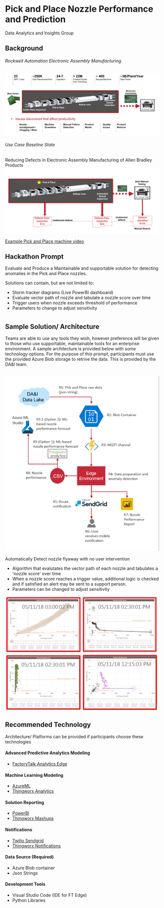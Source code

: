 # Pick and Place Nozzle Performance and Prediction
Data Analytics and Insights Group

## Background
###### Rockwell Automation Electronic Assembly Manufacturing
![EAM](Background_EAM.PNG)
###### Use Case Baseline State
Reducing Defects in Electronic Assembly Manufacturing of Allen Bradley Products
![Baseline](Background_Baseline.PNG)

[Example Pick and Place machine video]("https://www.youtube.com/watch?v=c8cY42-qMcM") 

## Hackathon Prompt

Evaluate and Produce a Maintainable and supportable solution for detecting anomalies in the Pick and Place nozzles.

Solutions can contain, but are not limited to:
- Storm tracker diagrams (Live PowerBI dashboard)
- Evaluate vector path of nozzle and tabulate a nozzle score over time
- Trigger users when nozzle exceeds threshold of performance
- Parameters to change to adjust sensitivity

#

## Sample Solution/ Architecture
Teams are able to use any tools they wish, however preference will be given to those who use supportable, maintainable tools for an enterprise environment.
A sample architecture is provided below with some technology options.  For the purpose of this prompt, participants must use the provided Azure Blob storage to retrive the data.  This is provided by the DA&I team.
## 
![Sample Architecture](SampleArchitecture.png)

Automatically Detect nozzle flyaway with no user intervention
- Algorithm that evalutates the vector path of each nozzle and tabulates a 'nozzle score' over time
- When a nozzle score reaches a trigger value, additional logic is checked and if satisfied an alert may be sent to a support person.
- Parameters can be changed to adjust sensitivity

![Sample Reports](Sample_Reports.png)

## Recommended Technology
Architecture/ Platforms can be provided if participants choose these technologies

#### Advanced Predictive Analytics Modeling
- [FactoryTalk Analytics Edge](FTEdge.md)

#### Machine Learning Modeling

- [AzureML](AzureML.md)
- [Thingworx Analytics](Thingworx.md)

#### Solution Reporting

- [PowerBI](PowerBI.md)
- [Thingworx Mashups](Thingworx.md)

#### Notifications

- [Twilio Sendgrid]("https://www.twilio.com/sendgrid")
- [Thingworx Notifications]("")

#### Data Source (Required)
- Azure Blob container
- Json Strings

#### Development Tools
- Visual Studio Code (IDE for FT Edge)
- Python Libraries
